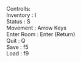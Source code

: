 Controlls: </br>
Inventory  :  I </br>
Status     :  S </br>
Movement   :  Arrow Keys </br>
Enter Room :  Enter (Return) </br>
Quit       :  Q </br>
Save       :  f5 </br>
Load       :  f9
